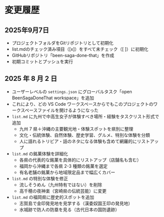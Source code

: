 # 変更履歴

## 2025年9月7日
- プロジェクトフォルダをGitリポジトリとして初期化
- list.mdのチェック済み項目（[x]）をすべて未チェック（[ ]）に初期化
- GitHubリポジトリ「been-saga-done-that」を作成
- 初期コミットとプッシュを実行

## 2025 年 8 月 2 日

- ユーザーレベルの `settings.json` にグローバルタスク「open BeenSagaDoneThat workspace」を追加
- これにより、どの VS Code ワークスペースからでもこのプロジェクトのワークスペースファイルを開けるようになった
- `list.md` に九州で中高生女子が体験すべき場所・経験をタスクリスト形式で追加
  - 九州 7 県＋沖縄の主要観光地・体験スポットを県別に整理
  - 文化・伝統体験、自然体験、歴史学習、グルメ、特別な体験を分類
  - 人に語れるトリビア・話のネタになる体験も含めて網羅的にリストアップ
- `list.md` の銘菓体験を詳細化
  - 各県の代表的な銘菓を具体的にリストアップ（店舗名も含む）
  - 福岡から沖縄まで各県 2-3 種類の銘菓を選定
  - 有名老舗の銘菓から地域限定品まで幅広くカバー
- `list.md` の特別な体験を修正
  - 流しそうめん（九州特有ではない）を削除
  - 高千穂の夜神楽（宮崎県の伝統芸能）に変更
- `list.md` の福岡県に歴史的スポットを追加
  - 志賀島で金印発見地を見学する（漢委奴国王印の発見地）
  - 水城跡で防人の防塁を見る（古代日本の国防遺跡）
